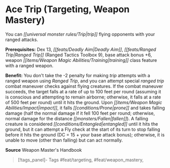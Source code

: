 ﻿---
cssclass: [feats]

---
# Ace Trip (Targeting, Weapon Mastery)

You can _[[universal monster rules/Trip|trip]]_ flying opponents with your ranged attacks.

**Prerequisites:** Dex 13, _[[feats/Deadly Aim|Deadly Aim]]_, _[[feats/Ranged Trip|Ranged Trip]]_ (Ranged Tactics Toolbox 9), base attack bonus +6, weapon _[[items/Weapon Magic Abilities/Training|training]]_ class feature with a ranged weapon.

**Benefit:** You don't take the -2 penalty for making _trip_ attempts with a ranged weapon using _Ranged Trip_, and you can attempt special _ranged trip_ combat maneuver checks against flying creatures. If the combat maneuver succeeds, the target falls at a rate of up to 100 feet per round (assuming it is conscious and attempting to remain airborne; otherwise, it falls at a rate of 500 feet per round) until it hits the ground. Upon _[[items/Weapon Magic Abilities/Impact|impact]]_, it falls _[[conditions/Prone|prone]]_ and takes falling damage (half the normal damage if it fell 100 feet per round; otherwise, normal damage for the distance _[[monsters/Fallen|fallen]]_). A falling creature is considered _[[conditions/Entangled|entangled]]_ until it hits the ground, but it can attempt a Fly check at the start of its turn to stop falling before it hits the ground (DC = 15 + your base attack bonus); otherwise, it is unable to move (other than falling) but can act normally.

**Source** Weapon Master's Handbook
>[!tags_panel]- Tags
> #feat/targeting, #feat/weapon_mastery, 